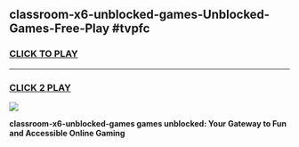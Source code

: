 
## classroom-x6-unblocked-games-Unblocked-Games-Free-Play #tvpfc
<h3>
<a href="https://us.freeplayer.one?title=classroom-x6-unblocked-games&ref=9M">CLICK TO PLAY</a></h3>
<hr>

<h3>
<a href="https://us.freeplayer.one?title=classroom-x6-unblocked-games&ref=9M">CLICK 2 PLAY</a>
  
</h3>

<a href="https://us.freeplayer.one?title=classroom-x6-unblocked-games&ref=9M"><img src="https://clearcache.store/games.png"></a>


**classroom-x6-unblocked-games games unblocked: Your Gateway to Fun and Accessible Online Gaming**

